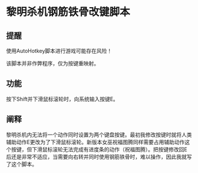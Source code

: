 # 黎明杀机钢筋铁骨改键脚本

## 提醒

使用AutoHotkey脚本进行游戏可能存在风险！

该脚本并非作弊程序，仅为按键重映射。

## 功能

按下Shift并下滑鼠标滚轮时，向系统输入按键E。

## 阐释

黎明杀机内无法将一个动作同时设置为两个键盘按键。最初我修改按键时就将人类辅助动作E更改为了下滑鼠标滚轮。新版本女巫祝福图腾同样需要占用辅助动作这个按键，但下滑鼠标滚轮无法完成有进度条的动作（祝福图腾）。把按键修改回E后还是非常不适应，当需要向右转并同时使用钢筋铁骨时，难以操作，因此我就写了这个脚本。



​	